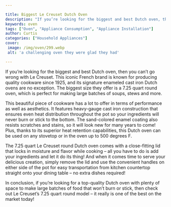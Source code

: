 ```yaml
---

title: Biggest Le Creuset Dutch Oven
description: "If you’re looking for the biggest and best Dutch oven, then you can’t go wrong with Le Creuset. This iconic French brand is known ...learn about it in this post"
keywords: oven
tags: ["Oven", "Appliance Consumption", "Appliance Installation"]
author: Curtis
categories: ["Household Appliances"]
cover: 
 image: /img/oven/299.webp
 alt: 'a challenging oven they were glad they had'

---
```


If you’re looking for the biggest and best Dutch oven, then you can’t go wrong with Le Creuset. This iconic French brand is known for producing quality cookware since 1925, and its signature enameled cast iron Dutch ovens are no exception. The biggest size they offer is a 7.25 quart round oven, which is perfect for making large batches of soups, stews and more. 

This beautiful piece of cookware has a lot to offer in terms of performance as well as aesthetics. It features heavy-gauge cast iron construction that ensures even heat distribution throughout the pot so your ingredients will never burn or stick to the bottom. The sand-colored enamel coating also resists scratches and stains, so it will look new for many years to come! Plus, thanks to its superior heat retention capabilities, this Dutch oven can be used on any stovetop or in the oven up to 500 degrees F. 

The 7.25 quart Le Creuset round Dutch oven comes with a close-fitting lid that locks in moisture and flavor while cooking – all you have to do is add your ingredients and let it do its thing! And when it comes time to serve your delicious creation, simply remove the lid and use the convenient handles on either side of the pot for easy transportation from kitchen countertop straight onto your dining table – no extra dishes required! 

In conclusion, if you’re looking for a top-quality Dutch oven with plenty of space to make large batches of food that won’t burn or stick, then check out Le Creuset’s 7.25 quart round model – it really is one of the best on the market today!
